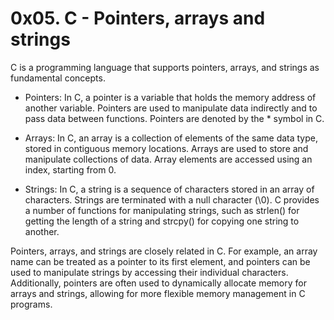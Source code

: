
# 0x05. C - Pointers, arrays and strings


C is a programming language that supports pointers, arrays, and strings as fundamental concepts.

* Pointers: In C, a pointer is a variable that holds the memory address of another variable. Pointers are used to manipulate data indirectly and to pass data between functions. Pointers are denoted by the * symbol in C.

* Arrays: In C, an array is a collection of elements of the same data type, stored in contiguous memory locations. Arrays are used to store and manipulate collections of data. Array elements are accessed using an index, starting from 0.

* Strings: In C, a string is a sequence of characters stored in an array of characters. Strings are terminated with a null character (\0). C provides a number of functions for manipulating strings, such as strlen() for getting the length of a string and strcpy() for copying one string to another.

Pointers, arrays, and strings are closely related in C. For example, an array name can be treated as a pointer to its first element, and pointers can be used to manipulate strings by accessing their individual characters. Additionally, pointers are often used to dynamically allocate memory for arrays and strings, allowing for more flexible memory management in C programs.
